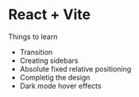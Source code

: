 # React + Vite

Things to learn

- Transition
- Creating sidebars
- Absolute fixed relative positioning
- Completig the design
- Dark mode hover effects
